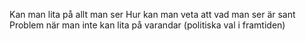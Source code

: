 Kan man lita på allt man ser
Hur kan man veta att vad man ser är sant
Problem när man inte kan lita på varandar (politiska val i framtiden)
